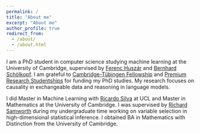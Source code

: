 ```yaml
---
permalink: /
title: "About me"
excerpt: "About me"
author_profile: true
redirect_from: 
  - /about/
  - /about.html
---
```


I am a PhD student in computer science studying machine learning at the University of Cambridge, supervised by [Ferenc Huszár](https://www.inference.vc/about/) and [Bernhard Schölkopf](https://is.mpg.de/~bs). I am grateful to [Cambridge-Tübingen Fellowship](https://mlg.eng.cam.ac.uk/cambridge_tubingen_phd_fellowships/) and [Premium Research Studentships](https://www.cst.cam.ac.uk/admissions/phd/rs-premium) for funding my PhD studies. My research focuses on causality in exchangeable data and reasoning in language models. 

I did Master in Machine Learning with [Ricardo Silva](https://www.homepages.ucl.ac.uk/~ucgtrbd/) at UCL and Master in Mathematics at the University of Cambridge. I was supervised by [Richard Samworth](https://www.statslab.cam.ac.uk/~rjs57/) during my undergraduate time working on variable selection in high-dimensional statistical inference. I obtained BA in Mathematics with Distinction from the University of Cambridge. 


